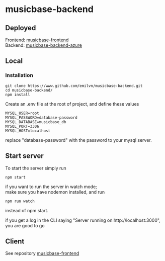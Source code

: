 # musicbase-backend

## Deployed
Frontend: [musicbase-frontend](https://emilvn.github.io/musicbase-frontend)  
Backend: [musicbase-backend-azure](https://musicbase-backend.azurewebsites.net)

## Local
### Installation
    git clone https://www.github.com/emilvn/musicbase-backend.git
    cd musicbase-backend/
    npm install

Create an .env file at the root of project, and define these values

    MYSQL_USER=root
    MYSQL_PASSWORD=database-password
    MYSQL_DATABASE=musicbase_db
    MYSQL_PORT=3306
    MYSQL_HOST=localhost

replace "database-password" with the password to your mysql server.

## Start server
To start the server simply run

    npm start
if you want to run the server in watch mode;   
make sure you have nodemon installed, and run

    npm run watch
instead of npm start.

if you get a log in the CLI saying "Server running on http://localhost:3000", you are good to go

## Client
See repository [musicbase-frontend](https://github.com/emilvn/musicbase-frontend)